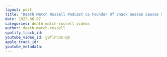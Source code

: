 ```yaml
---
layout: post
title: "Death Match Russell PodCast Co Founder Of Snack Season Sauces Steve Coleman & Indy Pro Wrestler"
date: 2022-06-07
categories: death-match-russell videos
author: death-match-russell
spotify_track_id: 
youtube_video_id: gBYlPn3s-q8
apple_track_id: 
youtube_metadata: 
---
```

